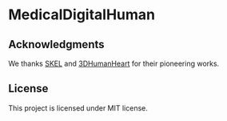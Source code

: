 # MedicalDigitalHuman


## Acknowledgments
We thanks [SKEL](https://github.com/MarilynKeller/SKEL) and [3DHumanHeart](https://github.com/simonreisinger/Interactive-3D-Human-Heart-Visualization) for their pioneering works.


## License
This project is licensed under MIT license.

